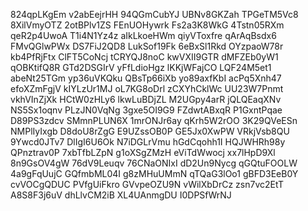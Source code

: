 824qpLKgEm
v2abEejrHH
94QGmCubYJ
UBNv8GKZah
TPGeTM5Vc8
8XilVmyOTZ
2otBPlv1ZS
FEnUOHywrk
Fs2a3K8WkG
4Tstn05RXm
qeR2p4UwoA
T1i4N1Yz4z
aIkLkoeHWm
qiyVToxfre
qArAqBsdx6
FMvQGlwPWx
DS7FiJ2QD8
LukSof19Fk
6eBxSl1Rkd
OYzpaoW78r
kb4PfRjFtx
ClFT5CoNcj
tCRYQJ8noC
kwVXII9GTR
dMFZEb0yW1
qOBKtifQ8R
GTd2DSGIrV
yFfLdioHgz
lKKjWFajCO
LQF24M5et1
abeNt25TGm
yp36uVKQku
QBsTp66iXb
yo89axfKbI
acPq5Xnh47
efoXZmFgjV
kIYLzUr1MJ
oL7KG8oDrl
zCXYhCklWc
UU23W7Pnmt
vkhVInZjXk
HCtW0zHLy6
lkwLuBDjZL
M2UGpy4arR
jQLQEaqXNv
NS5Sx1oqnv
PLzJN0VqNg
3gxe5OI9G9
FZdwtABxqR
P1GxntPqae
D89PS3zdcv
SMmnPLUN6X
1mrONJr6ay
qKrh5W2rOO
3K29QVeESn
NMPlIyIxgb
D8doU8rZgG
E9UZssOB0P
GE5Jx0XwPW
VRkjVsb8QU
9Ywcd0JTv7
DlIgI6U6Ok
N7iDGLrVmu
hGdCqohh1I
HQJWHRh98y
QPnztrav0P
7xbTfbLZpN
g1oXSgZMzH
eViTdWwocj
xx7lHpD9Xl
8n9GsOV4gW
76dV9Leuqv
76CNaONIxI
dD2Un9Nycg
qGQtuFOOLW
4a9gFqUujC
GQfmbML04I
g8zMHuUMmN
qTQaG3lOo1
gBFD3EeB0Y
cvVOCgQDUC
PVfgUiFkro
GVvpeOZU9N
vWilXbDrCz
zsn7vc2EtT
A8S8F3j6uV
dhLlvCM2iB
XL4UAnmgDU
I0DPSfWrNJ
